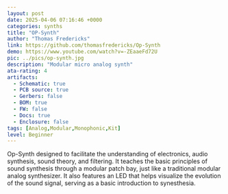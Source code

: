 ```yaml
---
layout: post
date: 2025-04-06 07:16:46 +0000
categories: synths
title: "OP-Synth"
author: "Thomas Fredericks"
link: https://github.com/thomasfredericks/Op-Synth
demo: https://www.youtube.com/watch?v=-ZEaaeFd72U
pic: ../pics/op-synth.jpg
description: "Modular micro analog synth"
ata-rating: 4
artifacts:
  - Schematic: true
  - PCB source: true
  - Gerbers: false
  - BOM: true
  - FW: false
  - Docs: true
  - Enclosure: false
tags: [Analog,Modular,Monophonic,Kit]
level: Beginner
---
```


Op-Synth designed to facilitate the understanding of electronics, audio synthesis, sound theory, and filtering. It teaches the basic principles of sound synthesis through a modular patch bay, just like a traditional modular analog synthesizer. It also features an LED that helps visualize the evolution of the sound signal, serving as a basic introduction to synesthesia.
